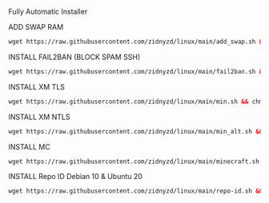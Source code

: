 Fully Automatic Installer

 ADD SWAP RAM
  ```html
 wget https://raw.githubusercontent.com/zidnyzd/linux/main/add_swap.sh && chmod +x add_swap.sh && ./add_swap.sh
 ```
 
 INSTALL FAIL2BAN (BLOCK SPAM SSH)
  ```html
 wget https://raw.githubusercontent.com/zidnyzd/linux/main/fail2ban.sh && chmod +x fail2ban.sh && ./fail2ban.sh
 ```

  INSTALL XM TLS
  ```html
 wget https://raw.githubusercontent.com/zidnyzd/linux/main/min.sh && chmod +x min.sh && ./min.sh
 ```

  INSTALL XM NTLS
  ```html
 wget https://raw.githubusercontent.com/zidnyzd/linux/main/min_alt.sh && chmod +x min_alt.sh && ./min_alt.sh
 ```

   INSTALL MC
  ```html
 wget https://raw.githubusercontent.com/zidnyzd/linux/main/minecraft.sh && chmod +x minecraft.sh && ./minecraft.sh
 ```

  INSTALL Repo ID Debian 10 & Ubuntu 20
  ```html
 wget https://raw.githubusercontent.com/zidnyzd/linux/main/repo-id.sh && chmod +x repo-id.sh && ./repo-id.sh
 ```
